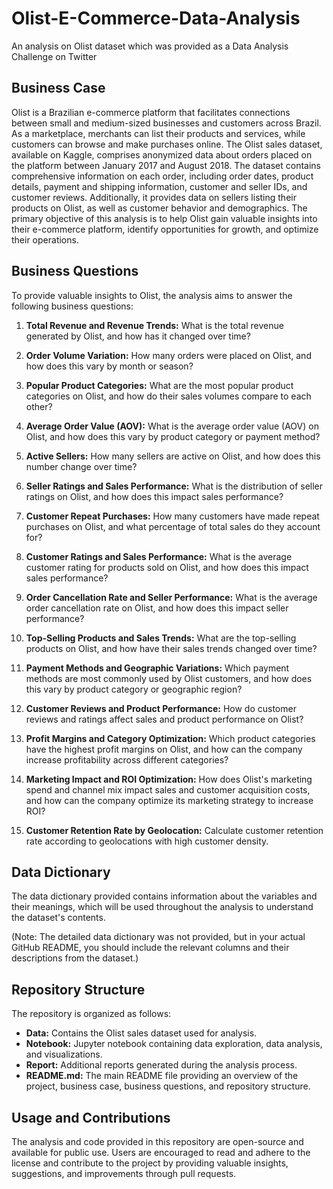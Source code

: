 # Olist-E-Commerce-Data-Analysis
An analysis on Olist dataset which was provided as a Data Analysis Challenge on Twitter

## Business Case

Olist is a Brazilian e-commerce platform that facilitates connections between small and medium-sized businesses and customers across Brazil. As a marketplace, merchants can list their products and services, while customers can browse and make purchases online. The Olist sales dataset, available on Kaggle, comprises anonymized data about orders placed on the platform between January 2017 and August 2018. The dataset contains comprehensive information on each order, including order dates, product details, payment and shipping information, customer and seller IDs, and customer reviews. Additionally, it provides data on sellers listing their products on Olist, as well as customer behavior and demographics. The primary objective of this analysis is to help Olist gain valuable insights into their e-commerce platform, identify opportunities for growth, and optimize their operations.

## Business Questions

To provide valuable insights to Olist, the analysis aims to answer the following business questions:

1. **Total Revenue and Revenue Trends:** What is the total revenue generated by Olist, and how has it changed over time?

2. **Order Volume Variation:** How many orders were placed on Olist, and how does this vary by month or season?

3. **Popular Product Categories:** What are the most popular product categories on Olist, and how do their sales volumes compare to each other?

4. **Average Order Value (AOV):** What is the average order value (AOV) on Olist, and how does this vary by product category or payment method?

5. **Active Sellers:** How many sellers are active on Olist, and how does this number change over time?

6. **Seller Ratings and Sales Performance:** What is the distribution of seller ratings on Olist, and how does this impact sales performance?

7. **Customer Repeat Purchases:** How many customers have made repeat purchases on Olist, and what percentage of total sales do they account for?

8. **Customer Ratings and Sales Performance:** What is the average customer rating for products sold on Olist, and how does this impact sales performance?

9. **Order Cancellation Rate and Seller Performance:** What is the average order cancellation rate on Olist, and how does this impact seller performance?

10. **Top-Selling Products and Sales Trends:** What are the top-selling products on Olist, and how have their sales trends changed over time?

11. **Payment Methods and Geographic Variations:** Which payment methods are most commonly used by Olist customers, and how does this vary by product category or geographic region?

12. **Customer Reviews and Product Performance:** How do customer reviews and ratings affect sales and product performance on Olist?

13. **Profit Margins and Category Optimization:** Which product categories have the highest profit margins on Olist, and how can the company increase profitability across different categories?

14. **Marketing Impact and ROI Optimization:** How does Olist's marketing spend and channel mix impact sales and customer acquisition costs, and how can the company optimize its marketing strategy to increase ROI?

15. **Customer Retention Rate by Geolocation:** Calculate customer retention rate according to geolocations with high customer density.

## Data Dictionary

The data dictionary provided contains information about the variables and their meanings, which will be used throughout the analysis to understand the dataset's contents.

(Note: The detailed data dictionary was not provided, but in your actual GitHub README, you should include the relevant columns and their descriptions from the dataset.)

## Repository Structure

The repository is organized as follows:

- **Data:** Contains the Olist sales dataset used for analysis.
- **Notebook:** Jupyter notebook containing data exploration, data analysis, and visualizations.
- **Report:** Additional reports generated during the analysis process.
- **README.md:** The main README file providing an overview of the project, business case, business questions, and repository structure.


## Usage and Contributions

The analysis and code provided in this repository are open-source and available for public use. Users are encouraged to read and adhere to the license and contribute to the project by providing valuable insights, suggestions, and improvements through pull requests.

